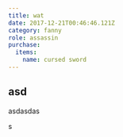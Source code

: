 ```yaml
---
title: wat
date: 2017-12-21T00:46:46.121Z
category: fanny
role: assassin
purchase:
  items:
    name: cursed sword
---
```

## asd

asdasdas

s
